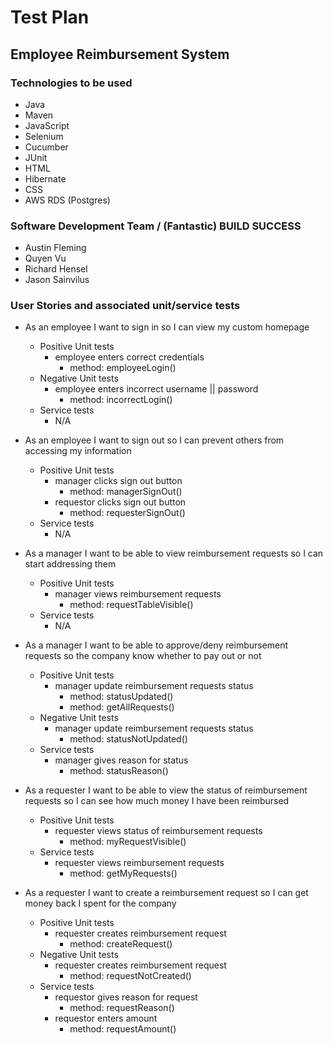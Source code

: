 # Test Plan

## Employee Reimbursement System

### Technologies to be used
- Java
- Maven
- JavaScript
- Selenium
- Cucumber
- JUnit
- HTML
- Hibernate
- CSS
- AWS RDS (Postgres)

### Software Development Team / (Fantastic) BUILD SUCCESS
- Austin Fleming
- Quyen Vu
- Richard Hensel
- Jason Sainvilus


### User Stories and associated unit/service tests
- As an employee I want to sign in so I can view my custom homepage
    - Positive Unit tests
        - employee enters correct credentials
            - method: employeeLogin()
    - Negative Unit tests
        - employee enters incorrect username || password
            - method: incorrectLogin()
    - Service tests
        - N/A


- As an employee I want to sign out so I can prevent others from accessing my information
    - Positive Unit tests
        - manager clicks sign out button
            - method: managerSignOut()
        - requestor clicks sign out button
            - method: requesterSignOut()
    <!-- - Negative Unit tests
        - manager clicks sign out button
            - method: managerNotSignOut()
        - requester clicks sign out button
            - method: requesterNotSignOut() -->
    - Service tests
        - N/A


- As a manager I want to be able to view reimbursement requests so I can start addressing them
    - Positive Unit tests
        - manager views reimbursement requests
            - method: requestTableVisible()
    <!-- - Negative Unit tests
        - manager views reimbursement requests
             - method: requestTableNotVisible() -->
    - Service tests
        - N/A


- As a manager I want to be able to approve/deny reimbursement requests so the company know whether to pay out or not 
    - Positive Unit tests
        - manager update reimbursement requests status
            - method: statusUpdated()
            - method: getAllRequests()
    - Negative Unit tests
        - manager update reimbursement requests status
            - method: statusNotUpdated()
    - Service tests
        - manager gives reason for status
            - method: statusReason()


- As a requester I want to be able to view the status of reimbursement requests so I can see how much money I have been reimbursed
    - Positive Unit tests
        - requester views status of reimbursement requests
            - method: myRequestVisible()
    <!-- - Negative Unit tests
        - requester views reimbursement requests
             - method: myRequestNotVisible() -->
    - Service tests
        - requester views reimbursement requests
            - method: getMyRequests()
            

- As a requester I want to create a reimbursement request so I can get money back I spent for the company
    - Positive Unit tests
        - requester creates reimbursement request
            - method: createRequest()
    - Negative Unit tests
        - requester creates reimbursement request
            - method: requestNotCreated()
    - Service tests
        - requestor gives reason for request
            - method: requestReason()
        - requestor enters amount 
            - method: requestAmount()

## 
